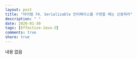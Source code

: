 ```yaml
---
layout: post
title: "아이템 74. Serializable 인터페이스를 구현할 때는 신중하라"
description: " "
date: 2020-01-30
tags: [Effective-Java-3]
comments: true
share: true
---
```


내용 없음 